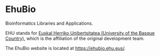 # EhuBio
Bioinformatics Libraries and Applications.

EHU stands for [Euskal Herriko Unibertsitatea (University of the Basque Country)](http://www.ehu.eus/), which is the affiliation of the original development team.

The EhuBio website is located at https://ehubio.ehu.eus/.
